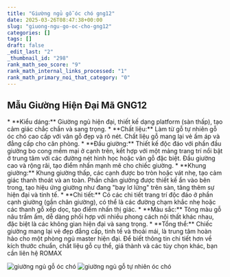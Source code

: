 ```yaml
---
title: "Giường ngủ gỗ óc chó gng12"
date: 2025-03-26T08:47:38+00:00
slug: "giuong-ngu-go-oc-cho-gng12"
categories: []
tags: []
draft: false
_edit_last: "2"
_thumbnail_id: "298"
rank_math_seo_score: "9"
rank_math_internal_links_processed: "1"
rank_math_primary_noi_that_category: "0"
---
```

## Mẫu Giường Hiện Đại Mã GNG12

\* \*\*Kiểu dáng:\*\* Giường ngủ hiện đại, thiết kế dạng platform (sàn thấp), tạo cảm giác chắc chắn và sang trọng.
\* \*\*Chất liệu:\*\* Làm từ gỗ tự nhiên gỗ óc chó cao cấp với vân gỗ đẹp và rõ nét. Chất liệu gỗ mang lại vẻ ấm áp và đẳng cấp cho căn phòng.
\* \*\*Đầu giường:\*\* Thiết kế độc đáo với phần đầu giường bo cong mềm mại ở cạnh trên, kết hợp với một mảng trang trí nổi bật ở trung tâm với các đường nét hình học hoặc vân gỗ đặc biệt. Đầu giường cao và rộng rãi, tạo điểm nhấn mạnh mẽ cho chiếc giường.
\* \*\*Khung giường:\*\* Khung giường thấp, các cạnh được bo tròn hoặc vát nhẹ, tạo cảm giác thanh thoát và an toàn. Phần chân giường được thiết kế ẩn vào bên trong, tạo hiệu ứng giường như đang "bay lơ lửng" trên sàn, tăng thêm sự hiện đại và tinh tế.
\* \*\*Chi tiết:\*\* Có các chi tiết trang trí độc đáo ở phần cạnh giường (gần chân giường), có thể là các đường chạm khắc nhẹ hoặc các thanh gỗ xếp dọc, tạo điểm nhấn thị giác.
\* \*\*Màu sắc:\*\* Tông màu gỗ nâu trầm ấm, dễ dàng phối hợp với nhiều phong cách nội thất khác nhau, đặc biệt là các không gian hiện đại và sang trọng.
\* \*\*Tổng thể:\*\* Chiếc giường mang lại vẻ đẹp đẳng cấp, tinh tế và thoải mái, là trung tâm hoàn hảo cho một phòng ngủ master hiện đại.
Để biết thông tin chi tiết hơn về kích thước chuẩn, chất liệu gỗ cụ thể, giá thành và các tùy chọn khác, bạn cần liên hệ ROMAX

![giường ngủ gỗ óc chó](/img/giuong/gng12/giuong-ngu-go-oc-cho-gng12-00-16.webp)
![giường ngủ gỗ tự nhiên óc chó](/img/giuong/gng12/giuong-ngu-go-oc-cho-gng12-00-17.webp)